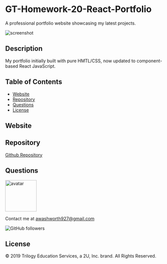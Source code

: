 # GT-Homework-20-React-Portfolio

A professional portfolio website showcasing my latest projects.

![screenshot](./public/assets/img/screenshot_index.png)

## Description

My portfolio initially built with pure HMTL/CSS, now updated to component-based React JavaScript.

## Table of Contents

* [Website](#website)
* [Repository](#repository)
* [Questions](#questions)
* [License](#license)

## Website

<!-- [Deployed Application](https://immense-peak-43329.herokuapp.com/) -->

## Repository

[Github Repository](https://github.com/AlanAshworth/GT-Homework-20-React-Portfolio)

## Questions

<img src="https://avatars3.githubusercontent.com/u/54105679?v=4" alt="avatar" width="100px" height="100px" />

Contact me at <a href="mailto:awashworth927@gmail.com">awashworth927@gmail.com</a>

![GitHub followers](https://img.shields.io/github/followers/AlanAshworth?label=Follow&style=social)

## License

© 2019 Trilogy Education Services, a 2U, Inc. brand. All Rights Reserved.